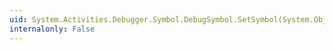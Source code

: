 ```yaml
---
uid: System.Activities.Debugger.Symbol.DebugSymbol.SetSymbol(System.Object,System.Object)
internalonly: False
---
```

